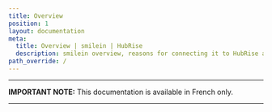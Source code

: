 ```yaml
---
title: Overview
position: 1
layout: documentation
meta:
  title: Overview | smilein | HubRise
  description: smilein overview, reasons for connecting it to HubRise and summary of integrated features. Synchronise data between your EPOS and your apps.
path_override: /
---
```


---

**IMPORTANT NOTE:** This documentation is available <Link to="/fr/apps/smilein" addLocalePrefix={false}>in French only</Link>.

---

